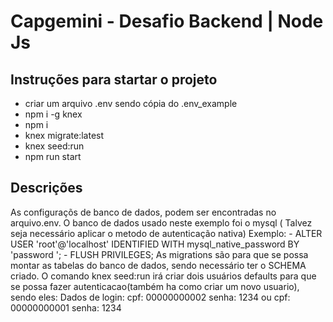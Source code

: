 # Capgemini - Desafio Backend | Node Js

## Instruções para startar o projeto
* criar um arquivo .env sendo cópia do .env_example
* npm i -g knex
* npm i 
* knex migrate:latest
* knex seed:run
* npm run start

## Descrições
As configuraçõs de banco de dados, podem ser encontradas no arquivo.env.
O banco de dados usado neste exemplo foi o mysql ( Talvez seja necessário aplicar o metodo de autenticação nativa)
Exemplo: 
    - ALTER USER 'root'@'localhost' IDENTIFIED WITH mysql_native_password BY 'password ';
    - FLUSH PRIVILEGES;
As migrations são para que se possa montar as tabelas do banco de dados, sendo necessário ter o SCHEMA criado.
O comando knex seed:run irá criar dois usuários defaults para que se possa fazer autenticacao(também ha como criar um novo usuario), sendo eles:
    Dados de login:
        cpf: 00000000002
        senha: 1234
        ou
        cpf: 00000000001
        senha: 1234




